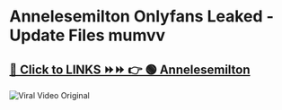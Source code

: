 
 # Annelesemilton Onlyfans Leaked - Update Files mumvv

## <h2><a href="https://clipsfans.com/Annelesemilton&ref=git">🔗 Click to LINKS ⏩⏩ 👉 🟢 Annelesemilton </a></h2>

<a href="https://clipsfans.com/Annelesemilton&ref=git" rel="nofollow" data-target="animated-image.originalLink"><img src="https://i.ibb.co.com/xMMVF88/686577567.gif" alt="Viral Video Original" style="max-width: 100%; display: inline-block;" data-target="animated-image.originalImage"></a>

